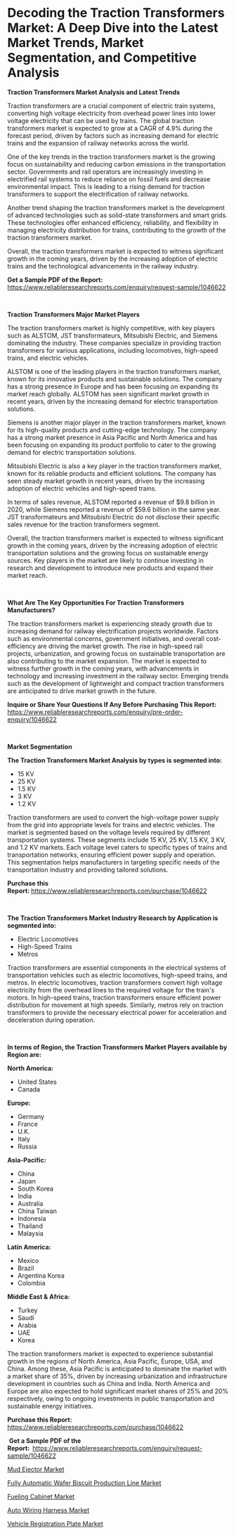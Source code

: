 <p><h1>Decoding the Traction Transformers Market: A Deep Dive into the Latest Market Trends, Market Segmentation, and Competitive Analysis</h1></p><p><strong>Traction Transformers Market Analysis and Latest Trends</strong></p>
<p><p>Traction transformers are a crucial component of electric train systems, converting high voltage electricity from overhead power lines into lower voltage electricity that can be used by trains. The global traction transformers market is expected to grow at a CAGR of 4.9% during the forecast period, driven by factors such as increasing demand for electric trains and the expansion of railway networks across the world.</p><p>One of the key trends in the traction transformers market is the growing focus on sustainability and reducing carbon emissions in the transportation sector. Governments and rail operators are increasingly investing in electrified rail systems to reduce reliance on fossil fuels and decrease environmental impact. This is leading to a rising demand for traction transformers to support the electrification of railway networks.</p><p>Another trend shaping the traction transformers market is the development of advanced technologies such as solid-state transformers and smart grids. These technologies offer enhanced efficiency, reliability, and flexibility in managing electricity distribution for trains, contributing to the growth of the traction transformers market.</p><p>Overall, the traction transformers market is expected to witness significant growth in the coming years, driven by the increasing adoption of electric trains and the technological advancements in the railway industry.</p></p>
<p><strong>Get a Sample PDF of the Report:&nbsp;</strong> <a href="https://www.reliableresearchreports.com/enquiry/request-sample/1046622">https://www.reliableresearchreports.com/enquiry/request-sample/1046622</a></p>
<p>&nbsp;</p>
<p><strong>Traction Transformers Major Market Players</strong></p>
<p><p>The traction transformers market is highly competitive, with key players such as ALSTOM, JST transformateurs, Mitsubishi Electric, and Siemens dominating the industry. These companies specialize in providing traction transformers for various applications, including locomotives, high-speed trains, and electric vehicles.</p><p>ALSTOM is one of the leading players in the traction transformers market, known for its innovative products and sustainable solutions. The company has a strong presence in Europe and has been focusing on expanding its market reach globally. ALSTOM has seen significant market growth in recent years, driven by the increasing demand for electric transportation solutions.</p><p>Siemens is another major player in the traction transformers market, known for its high-quality products and cutting-edge technology. The company has a strong market presence in Asia Pacific and North America and has been focusing on expanding its product portfolio to cater to the growing demand for electric transportation solutions.</p><p>Mitsubishi Electric is also a key player in the traction transformers market, known for its reliable products and efficient solutions. The company has seen steady market growth in recent years, driven by the increasing adoption of electric vehicles and high-speed trains.</p><p>In terms of sales revenue, ALSTOM reported a revenue of $9.8 billion in 2020, while Siemens reported a revenue of $59.6 billion in the same year. JST transformateurs and Mitsubishi Electric do not disclose their specific sales revenue for the traction transformers segment.</p><p>Overall, the traction transformers market is expected to witness significant growth in the coming years, driven by the increasing adoption of electric transportation solutions and the growing focus on sustainable energy sources. Key players in the market are likely to continue investing in research and development to introduce new products and expand their market reach.</p></p>
<p>&nbsp;</p>
<p><strong>What Are The Key Opportunities For Traction Transformers Manufacturers?</strong></p>
<p><p>The traction transformers market is experiencing steady growth due to increasing demand for railway electrification projects worldwide. Factors such as environmental concerns, government initiatives, and overall cost-efficiency are driving the market growth. The rise in high-speed rail projects, urbanization, and growing focus on sustainable transportation are also contributing to the market expansion. The market is expected to witness further growth in the coming years, with advancements in technology and increasing investment in the railway sector. Emerging trends such as the development of lightweight and compact traction transformers are anticipated to drive market growth in the future.</p></p>
<p><strong>Inquire or Share Your Questions If Any Before Purchasing This Report:</strong> <a href="https://www.reliableresearchreports.com/enquiry/pre-order-enquiry/1046622">https://www.reliableresearchreports.com/enquiry/pre-order-enquiry/1046622</a></p>
<p>&nbsp;</p>
<p><strong>Market Segmentation</strong></p>
<p><strong>The Traction Transformers Market Analysis by types is segmented into:</strong></p>
<p><ul><li>15 KV</li><li>25 KV</li><li>1.5 KV</li><li>3 KV</li><li>1.2 KV</li></ul></p>
<p><p>Traction transformers are used to convert the high-voltage power supply from the grid into appropriate levels for trains and electric vehicles. The market is segmented based on the voltage levels required by different transportation systems. These segments include 15 KV, 25 KV, 1.5 KV, 3 KV, and 1.2 KV markets. Each voltage level caters to specific types of trains and transportation networks, ensuring efficient power supply and operation. This segmentation helps manufacturers in targeting specific needs of the transportation industry and providing tailored solutions.</p></p>
<p><strong>Purchase this Report:&nbsp;</strong><a href="https://www.reliableresearchreports.com/purchase/1046622">https://www.reliableresearchreports.com/purchase/1046622</a></p>
<p>&nbsp;</p>
<p><strong>The Traction Transformers Market Industry Research by Application is segmented into:</strong></p>
<p><ul><li>Electric Locomotives</li><li>High-Speed Trains</li><li>Metros</li></ul></p>
<p><p>Traction transformers are essential components in the electrical systems of transportation vehicles such as electric locomotives, high-speed trains, and metros. In electric locomotives, traction transformers convert high voltage electricity from the overhead lines to the required voltage for the train's motors. In high-speed trains, traction transformers ensure efficient power distribution for movement at high speeds. Similarly, metros rely on traction transformers to provide the necessary electrical power for acceleration and deceleration during operation.</p></p>
<p>&nbsp;</p>
<p><strong>In terms of Region, the Traction Transformers Market Players available by Region are:</strong></p>
<p>
    <p> <strong> North America: </strong>
        <ul>
            <li>United States</li>
            <li>Canada</li>
        </ul>
        </p> 
    <p> <strong> Europe: </strong>
        <ul>
            <li>Germany</li>
            <li>France</li>
            <li>U.K.</li>
            <li>Italy</li>
            <li>Russia</li>
        </ul>
        </p> 
    <p> <strong> Asia-Pacific: </strong>
        <ul>
            <li>China</li>
            <li>Japan</li>
            <li>South Korea</li>
            <li>India</li>
            <li>Australia</li>
            <li>China Taiwan</li>
            <li>Indonesia</li>
            <li>Thailand</li>
            <li>Malaysia</li>
        </ul>
        </p> 
    <p> <strong> Latin America: </strong>
        <ul>
            <li>Mexico</li>
            <li>Brazil</li>
            <li>Argentina Korea</li>
            <li>Colombia</li>
        </ul>
        </p> 
    <p> <strong> Middle East & Africa: </strong>
        <ul>
            <li>Turkey</li>
            <li>Saudi</li>
            <li>Arabia</li>
            <li>UAE</li>
            <li>Korea</li>
        </ul>
    </p>
    </p>
<p><p>The traction transformers market is expected to experience substantial growth in the regions of North America, Asia Pacific, Europe, USA, and China. Among these, Asia Pacific is anticipated to dominate the market with a market share of 35%, driven by increasing urbanization and infrastructure development in countries such as China and India. North America and Europe are also expected to hold significant market shares of 25% and 20% respectively, owing to ongoing investments in public transportation and sustainable energy initiatives.</p></p>
<p><strong>Purchase this Report: </strong><a href="https://www.reliableresearchreports.com/purchase/1046622">https://www.reliableresearchreports.com/purchase/1046622</a></p>
<p>&nbsp;<strong>Get a Sample PDF of the Report:&nbsp;&nbsp;</strong><a href="https://www.reliableresearchreports.com/enquiry/request-sample/1046622">https://www.reliableresearchreports.com/enquiry/request-sample/1046622</a></p>
<p><strong></strong></p>
<p><p><a href="https://medium.com/@kcekkboop72786/mud-ejector-market-exploring-market-share-market-trends-and-future-growth-5f4126e93cd6">Mud Ejector Market</a></p><p><a href="https://medium.com/@kcekkboop72786/fully-automatic-wafer-biscuit-production-line-market-furnishes-information-on-market-share-market-ce56624fb13e">Fully Automatic Wafer Biscuit Production Line Market</a></p><p><a href="https://medium.com/@catherinemartinez15/fueling-cabinet-nbsp-market-focuses-on-market-share-size-and-projected-forecast-till-2031-ebe85d828520">Fueling Cabinet Market</a></p><p><a href="https://github.com/guneycigdem35/Market-Research-Report-List-1/blob/main/auto-wiring-harness-market.md">Auto Wiring Harness Market</a></p><p><a href="https://github.com/Paul14Anderson63/Market-Research-Report-List-2/blob/main/vehicle-registration-plate-market.md">Vehicle Registration Plate Market</a></p></p>